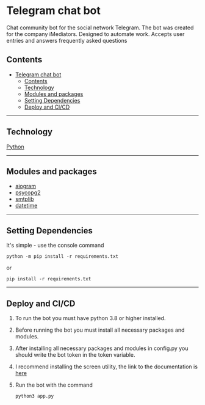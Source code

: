 # Telegram chat bot
Chat community bot for the social network Telegram. The bot was created for the company iMediators. Designed to automate work. Accepts user entries and answers frequently asked questions

## Contents
- [Telegram chat bot](#telegram-chat-bot)
  - [Contents](#contents)
  - [Technology](#technology)
  - [Modules and packages](#modules-and-packages)
  - [Setting Dependencies](#setting-dependencies)
  - [Deploy and CI/CD](#deploy-and-cicd)
___
## Technology
[Python](https://www.python.org/)
___
## Modules and packages
- [aiogram](https://docs.aiogram.dev/en/latest/)
- [psycopg2](https://www.psycopg.org/docs/)
- [smtplib](https://docs.python.org/3/library/smtplib.html)
- [datetime](https://docs.python.org/3/library/datetime.html)
___
## Setting Dependencies
It's simple - use the console command 
```
python -m pip install -r requirements.txt
```
or
```
pip install -r requirements.txt
```
___
## Deploy and CI/CD
1. To run the bot you must have python 3.8 or higher installed.
2. Before running the bot you must install all necessary packages and modules.
3. After installing all necessary packages and modules in config.py you should write the bot token in the token variable.
4. I recommend installing the screen utility, the link to the documentation is [here](#https://ru.wikipedia.org/wiki/GNU_Screen) 
5. Run the bot with the command 

    ```
    python3 app.py
    ```
